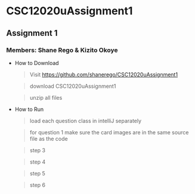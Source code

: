 # CSC12020uAssignment1
## Assignment 1 
### Members: Shane Rego & Kizito Okoye
* How to Download
  > Visit https://github.com/shanerego/CSC12020uAssignment1
  
  > download CSC12020uAssignment1
  
  > unzip all files
 

* How to Run
  
  > load each question class in intelliJ separately
  
  > for question 1 make sure the card images are in the same source file as the code
  
  > step 3
  
  > step 4
  
  > step 5
  
  > step 6

